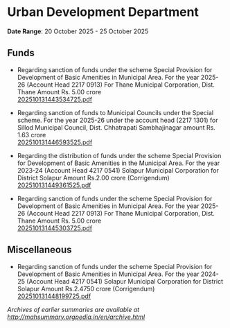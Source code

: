 # Urban Development Department

**Date Range**: 20 October 2025 - 25 October 2025


## Funds
- Regarding sanction of funds under the scheme Special Provision for Development of Basic Amenities in Municipal Area. For the year 2025-26 (Account Head 2217 0913) For Thane Municipal Corporation, Dist. Thane Amount Rs. 5.00 crore\
  [202510131443534725.pdf](https://gr.maharashtra.gov.in/Site/Upload/Government%20Resolutions/English/202510131443534725.pdf)

- Regarding sanction of funds to Municipal Councils under the Special scheme. For the year 2025-26 under the account head (2217 1301) for Sillod Municipal Council, Dist. Chhatrapati Sambhajinagar amount Rs. 1.63 crore\
  [202510131446593525.pdf](https://gr.maharashtra.gov.in/Site/Upload/Government%20Resolutions/English/202510131446593525.pdf)

- Regarding the distribution of funds under the scheme Special Provision for Development of Basic Amenities in the Municipal Area. For the year 2023-24 (Account Head 4217 0541) Solapur Municipal Corporation for District Solapur Amount Rs.2.00 crore (Corrigendum)\
  [202510131449361525.pdf](https://gr.maharashtra.gov.in/Site/Upload/Government%20Resolutions/English/202510131449361525.pdf)

- Regarding sanction of funds under the scheme Special Provision for Development of Basic Amenities in Municipal Area. For the year 2025-26 (Account Head 2217 0913) For Thane Municipal Corporation, Dist. Thane Amount Rs. 5.00 crore\
  [202510131445303725.pdf](https://gr.maharashtra.gov.in/Site/Upload/Government%20Resolutions/English/202510131445303725.pdf)

## Miscellaneous
- Regarding sanction of funds under the scheme Special Provision for Development of Basic Amenities in Municipal Area. For the year 2024-25 (Account Head 4217 0541) Solapur Municipal Corporation for District Solapur Amount Rs.2.4750 crore (Corrigendum)\
  [202510131448199725.pdf](https://gr.maharashtra.gov.in/Site/Upload/Government%20Resolutions/English/202510131448199725.pdf)


*Archives of earlier summaries are available at http://mahsummary.orgpedia.in/en/archive.html*